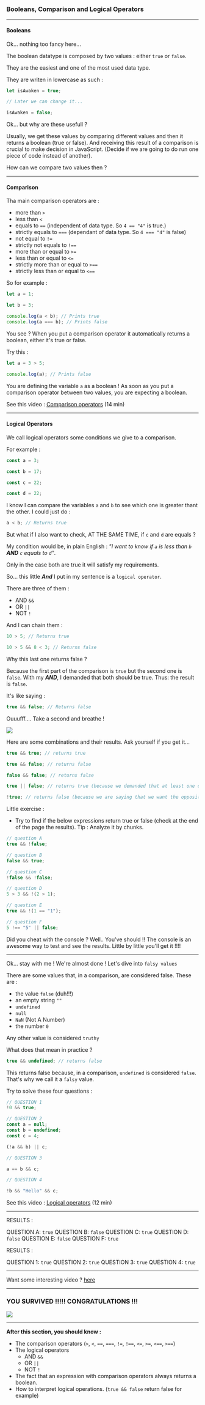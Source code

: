 ### Booleans, Comparison and Logical Operators

---

#### Booleans

Ok... nothing too fancy here...

The boolean datatype is composed by two values : either `true` or `false`.

They are the easiest and one of the most used data type.

They are writen in lowercase as such :

```js
let isAwaken = true;

// Later we can change it...

isAwaken = false;
```

Ok... but why are these usefull ?

Usually, we get these values by comparing different values and then it returns a boolean (true or false). And receiving this result of a comparison is crucial to make decision in JavaScript. (Decide if we are going to do run one piece of code instead of another).

How can we compare two values then ?

---

#### Comparison

Tha main comparison operators are :

- more than `>`
- less than `<`
- equals to `==` (independent of data type. So `4 == "4"` is true.)
- strictly equals to `===` (dependant of data type. So `4 === "4"` is false)
- not equal to `!=`
- strictly not equals to `!==`
- more than or equal to `>=`
- less than or equal to `<=`
- strictly more than or equal to `>==`
- strictly less than or equal to `<==`

So for example :

```js
let a = 1;

let b = 3;

console.log(a < b); // Prints true
console.log(a === b); // Prints false
```

You see ? When you put a comparison operator it automatically returns a boolean, either it's true or false.

Try this :

```js
let a = 3 > 5;

console.log(a); // Prints false
```

You are defining the variable `a` as a boolean ! As soon as you put a comparison operator between two values, you are expecting a boolean.

See this video : [Comparison operators](https://youtu.be/jhe5kwtD6dE?si=zXj4TkKCYj-fmZKA) (14 min)

---

#### Logical Operators

We call logical operators some conditions we give to a comparison.

For example :

```js
const a = 3;

const b = 17;

const c = 22;

const d = 22;
```

I know I can compare the variables `a` and `b` to see which one is greater thant the other. I could just do :

```js
a < b; // Returns true
```

But what if I also want to check, AT THE SAME TIME, if `c` and `d` are equals ?

My condition would be, in plain English : _"I want to know if `a` is less than `b` **AND** `c` equals to `d`"_.

Only in the case both are true it will satisfy my requirements.

So... this little **_And_** I put in my sentence is a `logical operator`.

There are three of them :

- AND `&&`
- OR `||`
- NOT `!`

And I can chain them :

```js
10 > 5; // Returns true

10 > 5 && 8 < 3; // Returns false
```

Why this last one returns false ?

Because the first part of the comparison is `true` but the second one is `false`.
With my **_AND_**, I demanded that both should be true. Thus: the result is `false`.

It's like saying :

```js
true && false; // Returns false
```

Ouuufff.... Take a second and breathe !

![](https://media.giphy.com/media/26gsnT9Q1Ri4svVfO/giphy-downsized.gif)

Here are some combinations and their results. Ask yourself if you get it...

```js
true && true; // returns true

true && false; // returns false

false && false; // returns false

true || false; // returns true (because we demanded that at least one of them was true)

!true; // returns false (because we are saying that we want the opposite of the original value)
```

Little exercise :

- Try to find if the below expressions return true or false (check at the end of the page the results).
  Tip : Analyze it by chunks.

```js
// question A
true && !false;

// question B
false && true;

// question C
!false && !false;

// question D
5 > 3 && !(2 > 1);

// question E
true && !(1 == "1");

// question F
5 !== "5" || false;
```

Did you cheat with the console ?
Well.. You've should !! The console is an awesome way to test and see the results. Little by little you'll get it !!!!

---

Ok... stay with me ! We're almost done !
Let's dive into `falsy values`

There are some values that, in a comparison, are considered false. These are :

- the value `false` (duh!!!)
- an empty string `""`
- `undefined`
- `null`
- `NaN` (Not A Number)
- the number `0`

Any other value is considered `truthy`

What does that mean in practice ?

```js
true && undefined; // returns false
```

This returns false because, in a comparison, `undefined` is considered `false`. That's why we call it a `falsy` value.

Try to solve these four questions :

```js
// QUESTION 1
!0 && true;

// QUESTION 2
const a = null;
const b = undefined;
const c = 4;

(!a && b) || c;

// QUESTION 3

a == b && c;

// QUESTION 4

!b && "Hello" && c;
```

See this video : [Logical operators](https://youtu.be/-L41L0IZuv4?si=3IqYEzGQ6Gmlr1JP) (12 min)

---

RESULTS :

QUESTION A: `true`
QUESTION B: `false`
QUESTION C: `true`
QUESTION D: `false`
QUESTION E: `false`
QUESTION F: `true`

RESULTS :

QUESTION 1: `true`
QUESTION 2: `true`
QUESTION 3: `true`
QUESTION 4: `true`

---

Want some interesting video ?
[here](https://youtu.be/gI-qXk7XojA?si=RKPIXllMUtr1dOtK)

---

### YOU SURVIVED !!!!! CONGRATULATIONS !!!

![](https://media.giphy.com/media/7zYKTVt3vvbj7SC2Bl/giphy.gif)

---

**After this section, you should know :**

- The comparison operators (`>`, `<`, `==`, `===`, `!=`, `!==`, `<=`, `>=`, `<==`, `>==`)
- The logical operators
  - AND `&&`
  - OR `||`
  - NOT `!`
- The fact that an expression with comparison operators always returns a boolean.
- How to interpret logical operations. (`true && false` return false for example)
